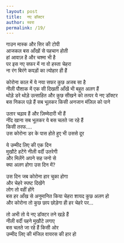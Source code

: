 ```yaml
---  
layout: post  
title:  नए डॉक्टर
author: स्वरा
permalink: /19/
---
```


गाउन मास्क और सिर की टोपी   
आजकल बस आँखों से पहचान होती  
हां आवाज़ है और चश्मा भी है  
पर इस नए सफर में ना वो हस्ता चेहरा  
ना रंग बिरंगे कपड़ों का त्योहार ही हैं  
  
कोरोना काल में ये नया सफर कुछ अजब सा है   
नीली पौशाक में एक सी दिखती आँखें भी बहुत अलग हैं  
थोड़े डरे थोड़े उत्साहित और कुछ सीखने को तत्पर ये नए डॉक्टर   
बस निकल पड़े हैं सब भूलकर किसी अनजान मंज़िल को पाने   
  
उतार चढ़ाव हैं और ज़िम्मेदारी भी हैं   
नींद खाना सब भूलकर ये बस चलते जा रहे हैं   
किसी तरफ....  
उस कोरोना डर के पास होते हुए भी उससे दूर  
  
ये उम्मीद लिए की एक दिन   
मुखौटे हटेंगे नीली वर्दी उतरेगी   
और मिलेंगे अपने सह जनो से   
क्या अलग होगा उस दिन में?   
  
उस दिन जब कोरोना हार चुका होगा   
और चेहरे स्पष्ट दिखेंगे   
लोग तो वहीं होंगे   
बस हर आँख से अनुमानित किया चेहरा शायद कुछ अलग हो  
और कोरोना तो कुछ छाप छोड़ेगा ही हर चेहरे पर...  
  
तो अभी तो ये नए डॉक्टर तने खड़े हैं   
नीली वर्दी पहने मुखौटे लगाए   
बस चलते जा रहे हैं किसी ओर   
उम्मीद लिए की मंजिल वायरस की हार हो
